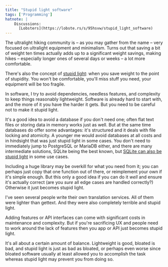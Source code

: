 ```yaml
---
title: "Stupid light software"
tags: ['Programming']
hatnote: |
    Discussions:
      [Lobsters](https://lobste.rs/s/95hsvw/stupid_light_software)
---
```


The ultralight hiking community is – as you may gather from the name – very
focused on ultralight equipment and minimalism. Turns out that saving a bit of
weight ten times actually adds up to a significant weight savings, making hikes
– especially longer ones of several days or weeks – a lot more comfortable.

There's also the concept of [stupid light][sl]: when you save weight to the
point of stupidity. You won't be comfortable, you'll miss stuff you need, your
equipment will be too fragile.

[sl]: https://andrewskurka.com/stupid-light-not-always-right-or-better/

In software, I try to avoid dependencies, needless features, and complexity to
keep things reasonably lightweight. Software is already hard to start with, and
the more of it you have the harder it gets. But you need to be careful not to
make it stupid light.

It's a good idea to avoid a database if you don't need one; often flat text
files or storing data in memory works just as well. But at the same time
databases do offer some advantages: it's structured and it deals with file
locking and atomicity. A younger me would avoid databases at all costs and in
hindsight that was just stupid light in some cases. You don't need to
immediately jump to PostgreSQL or MariaDB either, and there are many
intermediate solutions, SQLite being the best known, but [SQLite can also be
stupid light][sqlite] in some use cases.

[sqlite]: https://sqlite.org/whentouse.html

Including a huge library may be overkill for what you need from it; you can
perhaps just copy that one function out of there, or reimplement your own if
it's simple enough. But this only a good idea if you can do it *well* and ensure
it's actually correct (are you *sure* all edge cases are handled correctly?)
Otherwise it just becomes stupid light.

I've seen several people write their own translation services. All of them were
lighter than gettext. And they were also completely terrible and stupid light.

Adding features or API interfaces can come with significant costs in maintenance
and complexity. But if you're sacrificing UX and people need to work around the
lack of features then you app or API just becomes stupid light.

It's all about a certain amount of balance. Lightweight is good, bloated is bad,
and stupid light is just as bad as bloated, or perhaps even worse since bloated
software usually at least allowed you to accomplish the task whereas stupid
light may prevent you from doing so.
